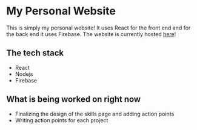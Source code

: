 # My Personal Website

This is simply my personal website! It uses React for the front end and for the back end it uses Firebase.
The website is currently hosted [here](https://dynamicbineuro.com)!

## The tech stack
- React
- Nodejs
- Firebase

## What is being worked on right now

- Finalizing the design of the skills page and adding action points
- Writing action points for each project